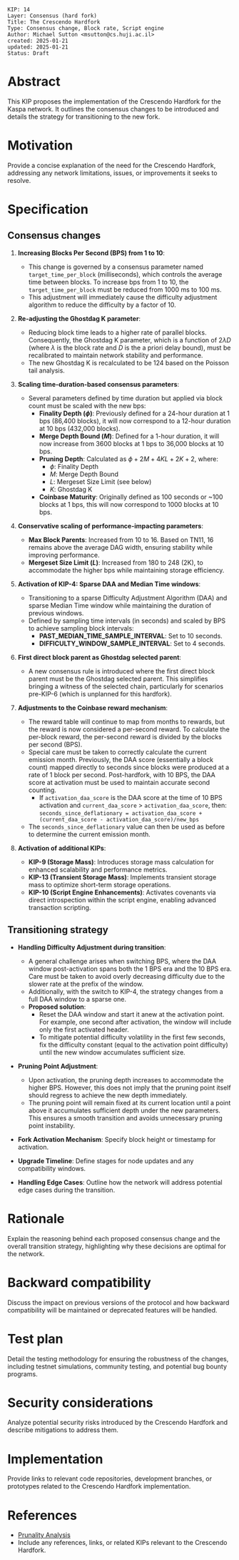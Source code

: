 ```
KIP: 14
Layer: Consensus (hard fork)
Title: The Crescendo Hardfork
Type: Consensus change, Block rate, Script engine
Author: Michael Sutton <msutton@cs.huji.ac.il>
created: 2025-01-21
updated: 2025-01-21
Status: Draft
```

# Abstract
This KIP proposes the implementation of the Crescendo Hardfork for the Kaspa network. It outlines the consensus changes to be introduced and details the strategy for transitioning to the new fork.

# Motivation
Provide a concise explanation of the need for the Crescendo Hardfork, addressing any network limitations, issues, or improvements it seeks to resolve.

# Specification
## Consensus changes
1. **Increasing Blocks Per Second (BPS) from 1 to 10**:
   - This change is governed by a consensus parameter named `target_time_per_block` (milliseconds), which controls the average time between blocks. To increase bps from 1 to 10, the `target_time_per_block` must be reduced from 1000 ms to 100 ms.
   - This adjustment will immediately cause the difficulty adjustment algorithm to reduce the difficulty by a factor of 10.

2. **Re-adjusting the Ghostdag K parameter**:
   - Reducing block time leads to a higher rate of parallel blocks. Consequently, the Ghostdag K parameter, which is a function of $2 \lambda D$ (where $\lambda$ is the block rate and $D$ is the a priori delay bound), must be recalibrated to maintain network stability and performance.
   - The new Ghostdag K is recalculated to be 124 based on the Poisson tail analysis.

3. **Scaling time-duration-based consensus parameters**:
   - Several parameters defined by time duration but applied via block count must be scaled with the new bps:
     - **Finality Depth ($\phi$)**: Previously defined for a 24-hour duration at 1 bps (86,400 blocks), it will now correspond to a 12-hour duration at 10 bps (432,000 blocks).
     - **Merge Depth Bound ($M$)**: Defined for a 1-hour duration, it will now increase from 3600 blocks at 1 bps to 36,000 blocks at 10 bps.
     - **Pruning Depth**: Calculated as $\phi + 2M + 4KL + 2K + 2$, where:
       - $\phi$: Finality Depth
       - $M$: Merge Depth Bound
       - $L$: Mergeset Size Limit (see below)
       - $K$: Ghostdag K
     - **Coinbase Maturity**: Originally defined as 100 seconds or ~100 blocks at 1 bps, this will now correspond to 1000 blocks at 10 bps.

4. **Conservative scaling of performance-impacting parameters**:
   - **Max Block Parents**: Increased from 10 to 16. Based on TN11, 16 remains above the average DAG width, ensuring stability while improving performance.
   - **Mergeset Size Limit ($L$)**: Increased from 180 to 248 (2K), to accommodate the higher bps while maintaining storage efficiency.

5. **Activation of KIP-4: Sparse DAA and Median Time windows**:
   - Transitioning to a sparse Difficulty Adjustment Algorithm (DAA) and sparse Median Time window while maintaining the duration of previous windows.
   - Defined by sampling time intervals (in seconds) and scaled by BPS to achieve sampling block intervals:
     - **PAST_MEDIAN_TIME_SAMPLE_INTERVAL**: Set to 10 seconds.
     - **DIFFICULTY_WINDOW_SAMPLE_INTERVAL**: Set to 4 seconds.

6. **First direct block parent as Ghostdag selected parent**:
   - A new consensus rule is introduced where the first direct block parent must be the Ghostdag selected parent. This simplifies bringing a witness of the selected chain, particularly for scenarios pre-KIP-6 (which is unplanned for this hardfork).

7. **Adjustments to the Coinbase reward mechanism**:
   - The reward table will continue to map from months to rewards, but the reward is now considered a per-second reward. To calculate the per-block reward, the per-second reward is divided by the blocks per second (BPS).
   - Special care must be taken to correctly calculate the current emission month. Previously, the DAA score (essentially a block count) mapped directly to seconds since blocks were produced at a rate of 1 block per second. Post-hardfork, with 10 BPS, the DAA score at activation must be used to maintain accurate second counting.
     - If `activation_daa_score` is the DAA score at the time of 10 BPS activation and `current_daa_score` > `activation_daa_score`, then:
       `seconds_since_deflationary = activation_daa_score + (current_daa_score - activation_daa_score)/new_bps`
   - The `seconds_since_deflationary` value can then be used as before to determine the current emission month.

8. **Activation of additional KIPs**:
   - **KIP-9 (Storage Mass)**: Introduces storage mass calculation for enhanced scalability and performance metrics.
   - **KIP-13 (Transient Storage Mass)**: Implements transient storage mass to optimize short-term storage operations.
   - **KIP-10 (Script Engine Enhancements)**: Activates covenants via direct introspection within the script engine, enabling advanced transaction scripting.

## Transitioning strategy
- **Handling Difficulty Adjustment during transition**:
   - A general challenge arises when switching BPS, where the DAA window post-activation spans both the 1 BPS era and the 10 BPS era. Care must be taken to avoid overly decreasing difficulty due to the slower rate at the prefix of the window.
   - Additionally, with the switch to KIP-4, the strategy changes from a full DAA window to a sparse one.
   - **Proposed solution**:
     - Reset the DAA window and start it anew at the activation point. For example, one second after activation, the window will include only the first activated header.
     - To mitigate potential difficulty volatility in the first few seconds, fix the difficulty constant (equal to the activation point difficulty) until the new window accumulates sufficient size.

- **Pruning Point Adjustment**:
   - Upon activation, the pruning depth increases to accommodate the higher BPS. However, this does not imply that the pruning point itself should regress to achieve the new depth immediately.
   - The pruning point will remain fixed at its current location until a point above it accumulates sufficient depth under the new parameters. This ensures a smooth transition and avoids unnecessary pruning point instability.

- **Fork Activation Mechanism**: Specify block height or timestamp for activation.
- **Upgrade Timeline**: Define stages for node updates and any compatibility windows.
- **Handling Edge Cases**: Outline how the network will address potential edge cases during the transition.

# Rationale
Explain the reasoning behind each proposed consensus change and the overall transition strategy, highlighting why these decisions are optimal for the network.

# Backward compatibility
Discuss the impact on previous versions of the protocol and how backward compatibility will be maintained or deprecated features will be handled.

# Test plan
Detail the testing methodology for ensuring the robustness of the changes, including testnet simulations, community testing, and potential bug bounty programs.

# Security considerations
Analyze potential security risks introduced by the Crescendo Hardfork and describe mitigations to address them.

# Implementation
Provide links to relevant code repositories, development branches, or prototypes related to the Crescendo Hardfork implementation.

# References
- [Prunality Analysis](https://github.com/kaspanet/docs/blob/main/Reference/prunality/Prunality.pdf)
- Include any references, links, or related KIPs relevant to the Crescendo Hardfork.
